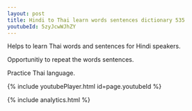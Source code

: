 ```yaml
---
layout: post
title: Hindi to Thai learn words sentences dictionary 535 
youtubeId: 5zyJcwWJhZY
---
```

 
 
Helps to learn Thai words and sentences for Hindi speakers.

Opportunitiy to repeat the words sentences. 

Practice Thai language. 
 
{% include youtubePlayer.html id=page.youtubeId %}
 
 
{% include analytics.html %}